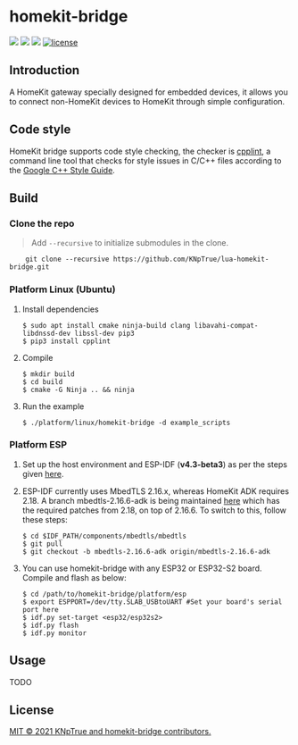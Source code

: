 # homekit-bridge

![](https://img.shields.io/badge/language-c|lua-orange.svg)
![](https://img.shields.io/badge/platform-linux-lightgrey.svg)
![](https://img.shields.io/badge/platform-esp-lightgrey.svg)
[![license](https://img.shields.io/github/license/KNpTrue/lua-homekit-bridge)](LICENSE)

## Introduction

A HomeKit gateway specially designed for embedded devices, it allows you to connect non-HomeKit devices to HomeKit through simple configuration. 

## Code style

HomeKit bridge supports code style checking, the checker is [cpplint](https://github.com/google/styleguide), a command line tool that checks for style issues in C/C++ files according to the [Google C++ Style Guide](http://google.github.io/styleguide/cppguide.html).

## Build

### Clone the repo
> Add `--recursive` to initialize submodules in the clone.
```
    git clone --recursive https://github.com/KNpTrue/lua-homekit-bridge.git
```

### Platform Linux (Ubuntu)
1. Install dependencies
    ```text
    $ sudo apt install cmake ninja-build clang libavahi-compat-libdnssd-dev libssl-dev pip3
    $ pip3 install cpplint
    ```

2. Compile
    ```text
    $ mkdir build
    $ cd build
    $ cmake -G Ninja .. && ninja
    ```

3. Run the example
    ```text
    $ ./platform/linux/homekit-bridge -d example_scripts
    ```

### Platform ESP
1. Set up the host environment and ESP-IDF (**v4.3-beta3**) as per the steps given [here](https://docs.espressif.com/projects/esp-idf/en/latest/get-started/index.html).

2. ESP-IDF currently uses MbedTLS 2.16.x, whereas HomeKit ADK requires 2.18. A branch mbedtls-2.16.6-adk is being maintained [here](https://github.com/espressif/mbedtls/tree/mbedtls-2.16.6-adk) which has the required patches from 2.18, on top of 2.16.6. To switch to this, follow these steps:
    ```text
    $ cd $IDF_PATH/components/mbedtls/mbedtls
    $ git pull
    $ git checkout -b mbedtls-2.16.6-adk origin/mbedtls-2.16.6-adk
    ```

3. You can use homekit-bridge with any ESP32 or ESP32-S2 board. Compile and flash as below:
    ```text
    $ cd /path/to/homekit-bridge/platform/esp
    $ export ESPPORT=/dev/tty.SLAB_USBtoUART #Set your board's serial port here
    $ idf.py set-target <esp32/esp32s2>
    $ idf.py flash
    $ idf.py monitor
    ```

## Usage

TODO

## License

[MIT © 2021 KNpTrue and homekit-bridge contributors.](LICENSE)
